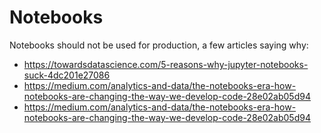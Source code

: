 # Notebooks

Notebooks should not be used for production, a few articles saying why: 

- https://towardsdatascience.com/5-reasons-why-jupyter-notebooks-suck-4dc201e27086
- https://medium.com/analytics-and-data/the-notebooks-era-how-notebooks-are-changing-the-way-we-develop-code-28e02ab05d94
- https://medium.com/analytics-and-data/the-notebooks-era-how-notebooks-are-changing-the-way-we-develop-code-28e02ab05d94